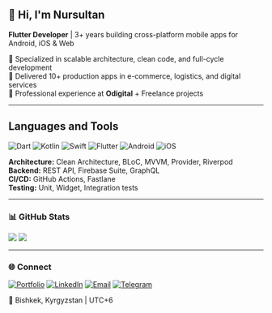 ## 👋 Hi, I'm Nursultan

**Flutter Developer** | 3+ years building cross-platform mobile apps for Android, iOS & Web

🎯 Specialized in scalable architecture, clean code, and full-cycle development  
🚀 Delivered 10+ production apps in e-commerce, logistics, and digital services  
💼 Professional experience at **Odigital** + Freelance projects

---

## Languages and Tools

![Dart](https://img.shields.io/badge/-Dart-000?style=flat&logo=Language)
![Kotlin](https://img.shields.io/badge/-Kotlin-000?style=flat&logo=Language)
![Swift](https://img.shields.io/badge/-Swift-000?style=flat&logo=Language)
![Flutter](https://img.shields.io/badge/-Flutter-000?style=flat&logo=Tool)
![Android](https://img.shields.io/badge/-Android-000?style=flat&logo=Tool)
![iOS](https://img.shields.io/badge/-iOS-000?style=flat&logo=Tool)

**Architecture:** Clean Architecture, BLoC, MVVM, Provider, Riverpod  
**Backend:** REST API, Firebase Suite, GraphQL  
**CI/CD:** GitHub Actions, Fastlane  
**Testing:** Unit, Widget, Integration tests

---

### 📊 GitHub Stats

![](https://github-readme-stats.vercel.app/api?username=jumashovnursultan&show_icons=true&theme=tokyonight&hide_border=true)
![](https://github-readme-streak-stats.herokuapp.com/?user=jumashovnursultan&theme=tokyonight&hide_border=true)

---

### 🌐 Connect

[![Portfolio](https://img.shields.io/badge/Portfolio-255E63?style=for-the-badge&logo=About.me&logoColor=white)](https://jumashovnursultan.github.io)
[![LinkedIn](https://img.shields.io/badge/LinkedIn-0077B5?style=for-the-badge&logo=linkedin&logoColor=white)](https://www.linkedin.com/in/nursultan-jumashov/)
[![Email](https://img.shields.io/badge/Email-D14836?style=for-the-badge&logo=gmail&logoColor=white)](mailto:nursultanjumashovv@gmail.com)
[![Telegram](https://img.shields.io/badge/Telegram-2CA5E0?style=for-the-badge&logo=telegram&logoColor=white)](https://t.me/nursultanjumashov)

📍 Bishkek, Kyrgyzstan | UTC+6
